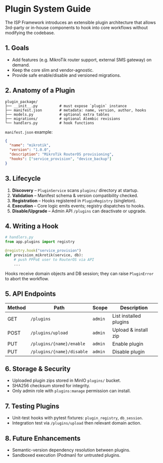 # Plugin System Guide

The ISP Framework introduces an extensible plugin architecture that allows 3rd-party or in-house components to hook into core workflows without modifying the codebase.

## 1. Goals
* Add features (e.g. MikroTik router support, external SMS gateway) on demand.
* Keep the core slim and vendor-agnostic.
* Provide safe enable/disable and versioned migrations.

## 2. Anatomy of a Plugin
```
plugin_package/
├── __init__.py          # must expose `plugin` instance
├── manifest.json        # metadata: name, version, author, hooks
├── models.py            # optional extra tables
├── migrations/          # optional Alembic revisions
└── handlers.py          # hook functions
```

`manifest.json` example:
```json
{
  "name": "mikrotik",
  "version": "1.0.0",
  "description": "MikroTik RouterOS provisioning",
  "hooks": ["service_provision", "device_backup"]
}
```

## 3. Lifecycle
1. **Discovery** – `PluginService` scans `plugins/` directory at startup.
2. **Validation** – Manifest schema & version compatibility checked.
3. **Registration** – Hooks registered in `PluginRegistry` (singleton).
4. **Execution** – Core logic emits events; registry dispatches to hooks.
5. **Disable/Upgrade** – Admin API `/plugins` can deactivate or upgrade.

## 4. Writing a Hook
```python
# handlers.py
from app.plugins import registry

@registry.hook("service_provision")
def provision_mikrotik(service, db):
    # push PPPoE user to RouterOS via API
    ...
```
Hooks receive domain objects and DB session; they can raise `PluginError` to abort the workflow.

## 5. API Endpoints
| Method | Path | Scope | Description |
|--------|------|-------|-------------|
| GET | `/plugins` | `admin` | List installed plugins |
| POST | `/plugins/upload` | `admin` | Upload & install zip |
| PUT | `/plugins/{name}/enable` | `admin` | Enable plugin |
| PUT | `/plugins/{name}/disable` | `admin` | Disable plugin |

## 6. Storage & Security
* Uploaded plugin zips stored in MinIO `plugins/` bucket.
* SHA256 checksum stored for integrity.
* Only admin role with `plugins:manage` permission can install.

## 7. Testing Plugins
* Unit-test hooks with pytest fixtures: `plugin_registry`, `db_session`.
* Integration test via `/plugins/upload` then relevant domain action.

## 8. Future Enhancements
* Semantic-version dependency resolution between plugins.
* Sandboxed execution (Podman) for untrusted plugins.
